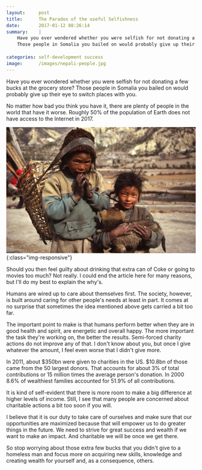```yaml
---
layout:     post
title:      The Paradox of the useful Selfishness
date:       2017-01-12 08:26:14
summary:    |
    Have you ever wondered whether you were selfish for not donating a few bucks at the grocery store?
    Those people in Somalia you bailed on would probably give up their eye to switch places with you.

categories: self-development success
image:      /images/nepali-people.jpg
---
```


Have you ever wondered whether you were selfish for not donating a few bucks at the grocery store?
Those people in Somalia you bailed on would probably give up their eye to switch places with you.

No matter how bad you think you have it, there are plenty of people in the world that have it worse.
Roughly 50% of the population of Earth does not have access to the Internet in 2017.

![You could've helped them](/images/nepali-people.jpg){:class="img-responsive"}

Should you then feel guilty about drinking that extra can of Coke or going to movies too much?
Not really. I could end the article here for many reasons, but I'll do my best to explain the why's.

Humans are wired up to care about themselves first.
The society, however, is built around caring for other people's needs at least in part.
It comes at no surprise that sometimes the idea mentioned above gets carried a bit too far.

The important point to make is that humans perform better when they are in good health and spirit,
are energetic and overall happy. The more important the task they're working on, the better the results.
Semi-forced charity actions do not improve any of that.
I don't know about you, but once I give whatever the amount, I feel even worse that I didn't give more.

In 2011, about $350bn were given to charities in the US. $10.8bn of those came from the 50 largest donors.
That accounts for about 3% of total contributions or 15 million times the average person's donation.
In 2000 8.6% of wealthiest families accounted for 51.9% of all contributions.

It is kind of self-evident that there is more room to make a big difference at higher levels of income.
Still, I see that many people are concerned about charitable actions a bit too soon if you will.

I believe that it is our duty to take care of ourselves and make sure that our opportunities are maximized
because that will empower us to do greater things in the future.
We need to strive for great success and wealth if we want to make an impact.
And charitable we will be once we get there.

So stop worrying about those extra few bucks that you didn't give to a homeless man and focus more on acquiring new skills,
knowledge and creating wealth for yourself and, as a consequence, others.
